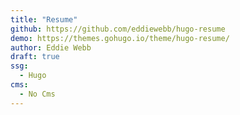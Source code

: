 ```yaml
---
title: "Resume"
github: https://github.com/eddiewebb/hugo-resume
demo: https://themes.gohugo.io/theme/hugo-resume/
author: Eddie Webb
draft: true
ssg:
  - Hugo
cms:
  - No Cms
---
```

